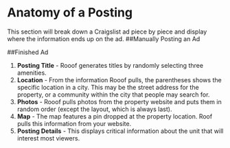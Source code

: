 # Anatomy of a Posting
This section will break down a Craigslist ad piece by piece and display where the information ends up on the ad.
##Manually Posting an Ad

##Finished Ad

1. **Posting Title** - Rooof generates titles by randomly selecting three amenities.
2. **Location** - From the information Rooof pulls, the parentheses shows the specific location in a city. This may be the street address for the property, or a community within the city that people may search for.
3. **Photos** - Rooof pulls photos from the property website and puts them in random order (except the layout, which is always last).
4. **Map** - The map features a pin dropped at the property location. Roof pulls this information from your website.
5. **Posting Details** - This displays critical information about the unit that will interest most viewers.
